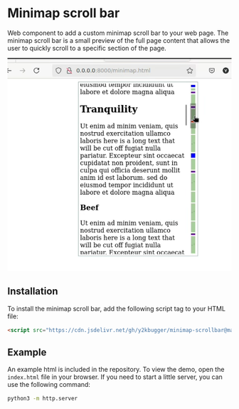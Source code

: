 # Minimap scroll bar
Web component to add a custom minimap scroll bar to your web page. The minimap scroll bar is a small preview of the full page content that allows the user to quickly scroll to a specific section of the page.

![Demo page in action](demo_screenshot.png)

## Installation
To install the minimap scroll bar, add the following script tag to your HTML file:
```html
<script src="https://cdn.jsdelivr.net/gh/y2kbugger/minimap-scrollbar@master/minimap.js" crossorigin="anonymous"></script>
```

## Example
An example html is included in the repository. To view the demo, open the `index.html` file in your browser. If you need to start a little server, you can use the following command:

```bash
python3 -m http.server
```
